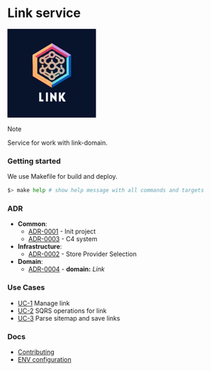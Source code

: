 # Link service

<img width='200' height='200' src="./docs/public/logo.svg">

> [!NOTE]
> Service for work with link-domain.

### Getting started

We use Makefile for build and deploy.

```bash
$> make help # show help message with all commands and targets
```

### ADR

- **Common**:
  - [ADR-0001](./docs/ADR/decisions/0001-init.md) - Init project
  - [ADR-0003](./docs/ADR/decisions/0003-c4-system.md) - C4 system
- **Infrastructure**:
  - [ADR-0002](./docs/ADR/decisions/0002-store-provider.md) - Store Provider Selection
- **Domain**:
  - [ADR-0004](./docs/ADR/decisions/0004-domain-link.md) - **domain:** _Link_

### Use Cases

- [UC-1](./usecases/link/README.md) Manage link
- [UC-2](./usecases/link_sqrs/README.md) SQRS operations for link
- [UC-3](./usecases/sitemap/README.md) Parse sitemap and save links

### Docs

- [Contributing](./docs/CONTRIBUTING.md)
- [ENV configuration](./docs/env.md)
